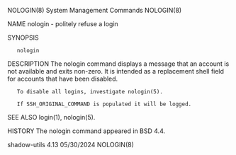 NOLOGIN(8)							  System Management Commands							    NOLOGIN(8)

NAME
       nologin - politely refuse a login

SYNOPSIS

       nologin

DESCRIPTION
       The nologin command displays a message that an account is not available and exits non-zero. It is intended as a replacement shell field for accounts
       that have been disabled.

       To disable all logins, investigate nologin(5).

       If SSH_ORIGINAL_COMMAND is populated it will be logged.

SEE ALSO
       login(1), nologin(5).

HISTORY
       The nologin command appeared in BSD 4.4.

shadow-utils 4.13							  05/30/2024								    NOLOGIN(8)

